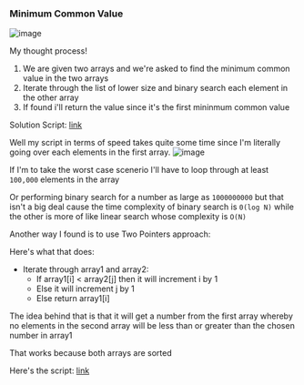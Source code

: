 <h3> Minimum Common Value </h3>

![image](https://github.com/h4ckyou/h4ckyou.github.io/assets/127159644/ac976d83-4192-4173-99c2-53454fadc47c)

My thought process!

1. We are given two arrays and we're asked to find the minimum common value in the two arrays
2. Iterate through the list of lower size and binary search each element in the other array
3. If found i'll return the value since it's the first mininmum common value

Solution Script: [link](https://github.com/h4ckyou/h4ckyou.github.io/blob/main/posts/programming/Leetcode/Minimum%20Common%20Value/solve.py)

Well my script in terms of speed takes quite some time since I'm literally going over each elements in the first array.
![image](https://github.com/h4ckyou/h4ckyou.github.io/assets/127159644/9d703cfc-4158-4180-af4b-2ac8ada13a52)

If I'm to take the worst case scenerio I'll have to loop through at least `100,000` elements in the array

Or performing binary search for a number as large as `1000000000` but that isn't a big deal cause the time complexity of binary search is `0(log N)` while the other is more of like linear search whose complexity is `O(N)`

Another way I found is to use Two Pointers approach:

Here's what that does:
- Iterate through array1 and array2:
  - If array1[i] < array2[j] then it will increment i by 1
  - Else it will increment j by 1
  - Else return array1[i]

The idea behind that is that it will get a number from the first array whereby no elements in the second array will be less than or greater than the chosen number in array1

That works because both arrays are sorted

Here's the script: [link](https://github.com/h4ckyou/h4ckyou.github.io/blob/main/posts/programming/Leetcode/Minimum%20Common%20Value/solve2.py)
